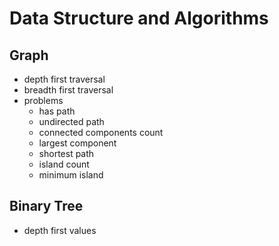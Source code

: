 # Data Structure and Algorithms
## Graph
-   depth first traversal
-   breadth first traversal
-   problems
    -   has path
    -   undirected path
    -   connected components count
    -   largest component
    -   shortest path
    -   island count
    -   minimum island
## Binary Tree
-   depth first values